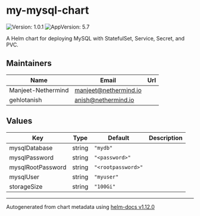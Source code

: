 # my-mysql-chart

![Version: 1.0.1](https://img.shields.io/badge/Version-1.0.1-informational?style=flat-square) ![AppVersion: 5.7](https://img.shields.io/badge/AppVersion-5.7-informational?style=flat-square)

A Helm chart for deploying MySQL with StatefulSet, Service, Secret, and PVC.

## Maintainers

| Name | Email | Url |
| ---- | ------ | --- |
| Manjeet-Nethermind | <manjeet@nethermind.io> |  |
| gehlotanish | <anish@nethermind.io> |  |

## Values

| Key | Type | Default | Description |
|-----|------|---------|-------------|
| mysqlDatabase | string | `"mydb"` |  |
| mysqlPassword | string | `"<password>"` |  |
| mysqlRootPassword | string | `"<rootpassword>"` |  |
| mysqlUser | string | `"myuser"` |  |
| storageSize | string | `"100Gi"` |  |

----------------------------------------------
Autogenerated from chart metadata using [helm-docs v1.12.0](https://github.com/norwoodj/helm-docs/releases/v1.12.0)
